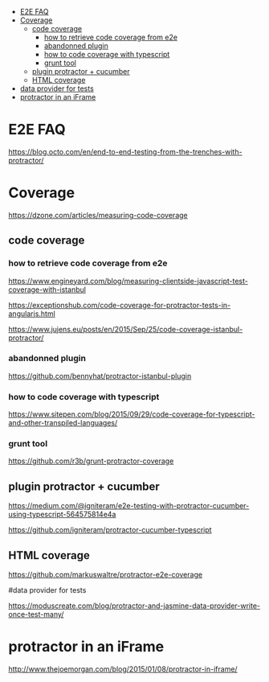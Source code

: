 <!-- TOC -->

- [E2E FAQ](#e2e-faq)
- [Coverage](#coverage)
    - [code coverage](#code-coverage)
        - [how to retrieve code coverage from e2e](#how-to-retrieve-code-coverage-from-e2e)
        - [abandonned plugin](#abandonned-plugin)
        - [how to code coverage with typescript](#how-to-code-coverage-with-typescript)
        - [grunt tool](#grunt-tool)
    - [plugin protractor + cucumber](#plugin-protractor--cucumber)
    - [HTML coverage](#html-coverage)
- [data provider for tests](#data-provider-for-tests)
- [protractor in an iFrame](#protractor-in-an-iframe)

<!-- /TOC -->

# E2E FAQ  

https://blog.octo.com/en/end-to-end-testing-from-the-trenches-with-protractor/  


# Coverage 
https://dzone.com/articles/measuring-code-coverage


## code coverage

### how to retrieve code coverage from e2e
https://www.engineyard.com/blog/measuring-clientside-javascript-test-coverage-with-istanbul  

https://exceptionshub.com/code-coverage-for-protractor-tests-in-angularjs.html  

https://www.jujens.eu/posts/en/2015/Sep/25/code-coverage-istanbul-protractor/  

### abandonned plugin  
https://github.com/bennyhat/protractor-istanbul-plugin


### how to code coverage with typescript  
https://www.sitepen.com/blog/2015/09/29/code-coverage-for-typescript-and-other-transpiled-languages/


### grunt tool  
https://github.com/r3b/grunt-protractor-coverage


## plugin protractor + cucumber  
https://medium.com/@igniteram/e2e-testing-with-protractor-cucumber-using-typescript-564575814e4a  

https://github.com/igniteram/protractor-cucumber-typescript  

## HTML coverage  

https://github.com/markuswaltre/protractor-e2e-coverage


#data provider for tests

https://moduscreate.com/blog/protractor-and-jasmine-data-provider-write-once-test-many/





# protractor in an iFrame  
http://www.thejoemorgan.com/blog/2015/01/08/protractor-in-iframe/